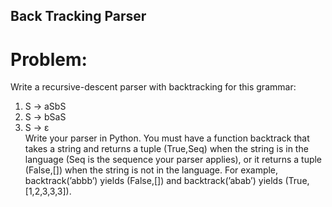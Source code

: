 ## Back Tracking Parser
# Problem:
Write a recursive-descent parser with backtracking for this grammar:
<ol>
  <li> S → aSbS</li>
  <li> S → bSaS </li>
  <li> S → ε</li
</ol>
Write your parser in Python. You must have a function backtrack that takes a string and returns a tuple (True,Seq) when the string is in the language (Seq is the sequence your parser applies), or it returns a tuple (False,[]) when the string is not in the language. For example, backtrack(’abbb’) yields (False,[]) and backtrack(’abab’) yields (True,[1,2,3,3,3]).
